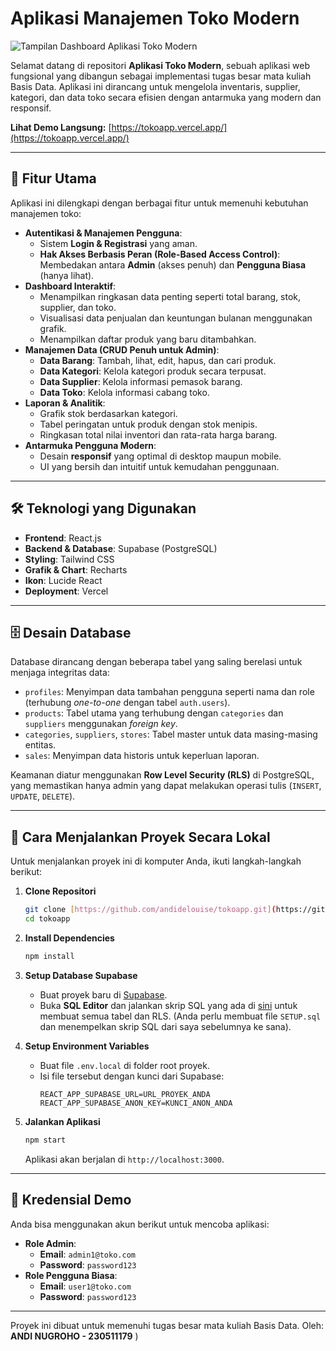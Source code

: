# Aplikasi Manajemen Toko Modern

![Tampilan Dashboard Aplikasi Toko Modern](https://github.com/user-attachments/assets/48a0616c-282c-4bcf-b920-b65ae65fc6ba)

Selamat datang di repositori **Aplikasi Toko Modern**, sebuah aplikasi web fungsional yang dibangun sebagai implementasi tugas besar mata kuliah Basis Data. Aplikasi ini dirancang untuk mengelola inventaris, supplier, kategori, dan data toko secara efisien dengan antarmuka yang modern dan responsif.

**Lihat Demo Langsung:** [https://tokoapp.vercel.app/](https://tokoapp.vercel.app/)

---

## 🌟 Fitur Utama

Aplikasi ini dilengkapi dengan berbagai fitur untuk memenuhi kebutuhan manajemen toko:

* **Autentikasi & Manajemen Pengguna**:
    * Sistem **Login & Registrasi** yang aman.
    * **Hak Akses Berbasis Peran (Role-Based Access Control)**: Membedakan antara **Admin** (akses penuh) dan **Pengguna Biasa** (hanya lihat).
* **Dashboard Interaktif**:
    * Menampilkan ringkasan data penting seperti total barang, stok, supplier, dan toko.
    * Visualisasi data penjualan dan keuntungan bulanan menggunakan grafik.
    * Menampilkan daftar produk yang baru ditambahkan.
* **Manajemen Data (CRUD Penuh untuk Admin)**:
    * **Data Barang**: Tambah, lihat, edit, hapus, dan cari produk.
    * **Data Kategori**: Kelola kategori produk secara terpusat.
    * **Data Supplier**: Kelola informasi pemasok barang.
    * **Data Toko**: Kelola informasi cabang toko.
* **Laporan & Analitik**:
    * Grafik stok berdasarkan kategori.
    * Tabel peringatan untuk produk dengan stok menipis.
    * Ringkasan total nilai inventori dan rata-rata harga barang.
* **Antarmuka Pengguna Modern**:
    * Desain **responsif** yang optimal di desktop maupun mobile.
    * UI yang bersih dan intuitif untuk kemudahan penggunaan.

---

## 🛠️ Teknologi yang Digunakan

* **Frontend**: React.js
* **Backend & Database**: Supabase (PostgreSQL)
* **Styling**: Tailwind CSS
* **Grafik & Chart**: Recharts
* **Ikon**: Lucide React
* **Deployment**: Vercel

---

## 🗄️ Desain Database

Database dirancang dengan beberapa tabel yang saling berelasi untuk menjaga integritas data:

* `profiles`: Menyimpan data tambahan pengguna seperti nama dan role (terhubung *one-to-one* dengan tabel `auth.users`).
* `products`: Tabel utama yang terhubung dengan `categories` dan `suppliers` menggunakan *foreign key*.
* `categories`, `suppliers`, `stores`: Tabel master untuk data masing-masing entitas.
* `sales`: Menyimpan data historis untuk keperluan laporan.

Keamanan diatur menggunakan **Row Level Security (RLS)** di PostgreSQL, yang memastikan hanya admin yang dapat melakukan operasi tulis (`INSERT`, `UPDATE`, `DELETE`).

---

## 🚀 Cara Menjalankan Proyek Secara Lokal

Untuk menjalankan proyek ini di komputer Anda, ikuti langkah-langkah berikut:

1.  **Clone Repositori**
    ```bash
    git clone [https://github.com/andidelouise/tokoapp.git](https://github.com/andidelouise/tokoapp.git)
    cd tokoapp
    ```

2.  **Install Dependencies**
    ```bash
    npm install
    ```

3.  **Setup Database Supabase**
    * Buat proyek baru di [Supabase](https://supabase.com).
    * Buka **SQL Editor** dan jalankan skrip SQL yang ada di [sini](https://github.com/andidelouise/skrip-code-SQL) untuk membuat semua tabel dan RLS. (Anda perlu membuat file `SETUP.sql` dan menempelkan skrip SQL dari saya sebelumnya ke sana).

4.  **Setup Environment Variables**
    * Buat file `.env.local` di folder root proyek.
    * Isi file tersebut dengan kunci dari Supabase:
        ```env
        REACT_APP_SUPABASE_URL=URL_PROYEK_ANDA
        REACT_APP_SUPABASE_ANON_KEY=KUNCI_ANON_ANDA
        ```

5.  **Jalankan Aplikasi**
    ```bash
    npm start
    ```
    Aplikasi akan berjalan di `http://localhost:3000`.

---

## 🔑 Kredensial Demo

Anda bisa menggunakan akun berikut untuk mencoba aplikasi:

* **Role Admin**:
    * **Email**: `admin1@toko.com`
    * **Password**: `password123`
* **Role Pengguna Biasa**:
    * **Email**: `user1@toko.com`
    * **Password**: `password123`

---

Proyek ini dibuat untuk memenuhi tugas besar mata kuliah Basis Data.
Oleh: **ANDI NUGROHO - 230511179**
)
